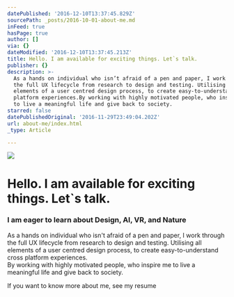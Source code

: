 ```yaml
---
datePublished: '2016-12-10T13:37:45.829Z'
sourcePath: _posts/2016-10-01-about-me.md
inFeed: true
hasPage: true
author: []
via: {}
dateModified: '2016-12-10T13:37:45.213Z'
title: Hello. I am available for exciting things. Let`s talk.
publisher: {}
description: >-
  As a hands on individual who isn’t afraid of a pen and paper, I work through
  the full UX lifecycle from research to design and testing. Utilising all
  elements of a user centred design process, to create easy-to-understand cross
  platform experiences.By working with highly motivated people, who inspire me
  to live a meaningful life and give back to society.
starred: false
datePublishedOriginal: '2016-11-29T23:49:04.202Z'
url: about-me/index.html
_type: Article

---
```

![](https://the-grid-user-content.s3-us-west-2.amazonaws.com/c62944e2-f848-4fd0-b0d6-5b2118034dc6.gif)

# **Hello. I am available for exciting things. Let\`s talk.**

### I am eager to learn about **Design, AI, VR, and Nature**

As a hands on individual who isn't afraid of a pen and paper, I work through the full UX lifecycle from research to design and testing. Utilising all elements of a user centred design process, to create easy-to-understand cross platform experiences.  
By working with highly motivated people, who inspire me to live a meaningful life and give back to society.

If you want to know more about me, see my resume